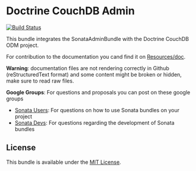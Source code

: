 Doctrine CouchDB Admin
======================

[![Build Status](https://travis-ci.org/sonata-project/BangpoundDoctrineCouchDBAdminBundle.png?branch=master)](https://travis-ci.org/sonata-project/BangpoundDoctrineCouchDBAdminBundle)

This bundle integrates the SonataAdminBundle with the Doctrine CouchDB ODM project.

For contribution to the documentation you cand find it on [Resources/doc](https://github.com/sonata-project/BangpoundDoctrineCouchDBAdminBundle/tree/master/Resources/doc).

**Warning**: documentation files are not rendering correctly in Github (reStructuredText format)
and some content might be broken or hidden, make sure to read raw files.

**Google Groups**: For questions and proposals you can post on these google groups

* [Sonata Users](https://groups.google.com/group/sonata-users): For questions on how to use Sonata bundles on your project
* [Sonata Devs](https://groups.google.com/group/sonata-devs): For questions regarding the development of Sonata bundles

License
-------

This bundle is available under the [MIT License](Resources/meta/LICENSE).
